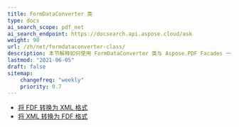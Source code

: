 ```yaml
---
title: FormDataConverter 类
type: docs
ai_search_scope: pdf_net
ai_search_endpoint: https://docsearch.api.aspose.cloud/ask
weight: 90
url: /zh/net/formdataconverter-class/
description: 本节解释如何使用 FormDataConverter 类与 Aspose.PDF Facades 一起工作。
lastmod: "2021-06-05"
draft: false
sitemap:
    changefreq: "weekly"
    priority: 0.7
---
```

- [将 FDF 转换为 XML 格式](/pdf/zh/net/converting-an-fdf-to-xml-format/)
- [将 XML 转换为 FDF 格式](/pdf/zh/net/converting-an-xml-to-fdf-format/)